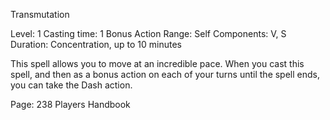 Transmutation

Level: 1
Casting time: 1 Bonus Action
Range: Self
Components: V, S
Duration: Concentration, up to 10 minutes

This spell allows you to move at an incredible pace. When you cast this spell, and then as a bonus action on each of your turns until the spell ends, you can take the Dash action.

Page: 238 Players Handbook
